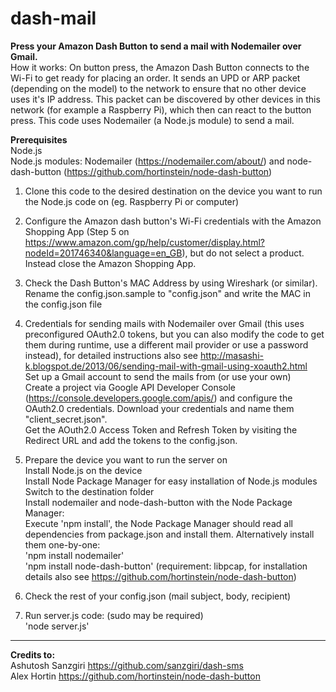 # dash-mail
<b>Press your Amazon Dash Button to send a mail with Nodemailer over Gmail.</b><br/>
How it works: On button press, the Amazon Dash Button connects to the Wi-Fi to get ready for placing an order. It sends an UPD or ARP packet (depending on the model) to the network to ensure that no other device uses it's IP address. This packet can be discovered by other devices in this network (for example a Raspberry Pi), which then can react to the button press. This code uses Nodemailer (a Node.js module) to send a mail. 

<b>Prerequisites</b><br/>
Node.js <br/>
Node.js modules: Nodemailer (https://nodemailer.com/about/) and node-dash-button (https://github.com/hortinstein/node-dash-button)

1. Clone this code to the desired destination on the device you want to run the Node.js code on (eg. Raspberry Pi or computer)

2. Configure the Amazon dash button's Wi-Fi credentials with the Amazon Shopping App 
(Step 5 on https://www.amazon.com/gp/help/customer/display.html?nodeId=201746340&language=en_GB), but do not select a product. Instead close the Amazon Shopping App. 

3. Check the Dash Button's MAC Address by using Wireshark (or similar). Rename the config.json.sample to "config.json" and write the MAC in the config.json file

4. Credentials for sending mails with Nodemailer over Gmail (this uses preconfigured OAuth2.0 tokens, but you can also modify the code to get them during runtime, use a different mail provider or use a password instead), for detailed instructions also see http://masashi-k.blogspot.de/2013/06/sending-mail-with-gmail-using-xoauth2.html
<br>Set up a Gmail account to send the mails from (or use your own)
<br>Create a project via Google API Developer Console (https://console.developers.google.com/apis/) and configure the OAuth2.0 credentials. Download your credentials and name them "client_secret.json". 
<br>Get the AOuth2.0 Access Token and Refresh Token by visiting the Redirect URL and add the tokens to the config.json. 

5. Prepare the device you want to run the server on
<br/>Install Node.js on the device
<br/>Install Node Package Manager for easy installation of Node.js modules
<br/>Switch to the destination folder
<br/>Install nodemailer and node-dash-button with the Node Package Manager:
<br>Execute 'npm install', the Node Package Manager should read all dependencies from package.json and install them. Alternatively install them one-by-one:
<br/>'npm install nodemailer'
<br/>'npm install node-dash-button' (requirement: libpcap, for installation details also see https://github.com/hortinstein/node-dash-button)

6. Check the rest of your config.json (mail subject, body, recipient)

7. Run server.js code: (sudo may be required)
<br>'node server.js'


-----
<b> Credits to: </b>
<br>Ashutosh Sanzgiri https://github.com/sanzgiri/dash-sms
<br>Alex Hortin https://github.com/hortinstein/node-dash-button
